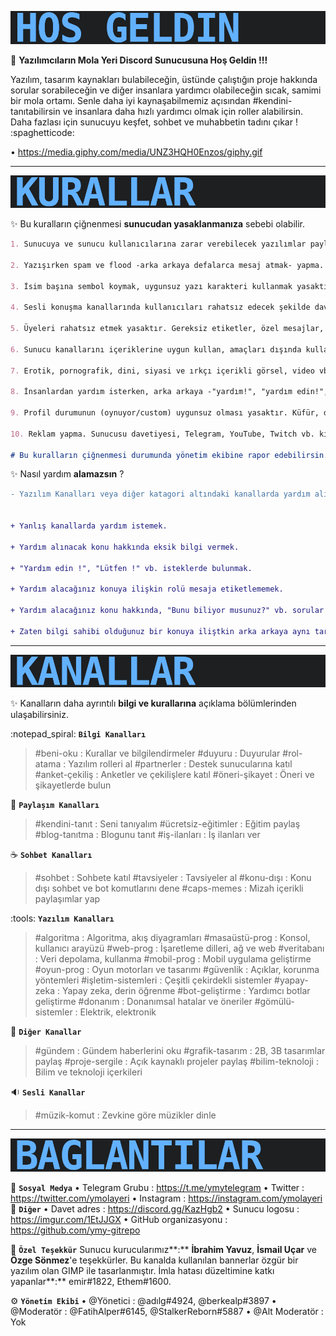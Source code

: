 ![banner](banners/hos_geldin-banner.png)

:tada: **Yazılımcıların Mola Yeri Discord Sunucusuna Hoş Geldin !!!**

Yazılım, tasarım kaynakları bulabileceğin, üstünde çalıştığın proje hakkında sorular sorabileceğin ve diğer insanlara yardımcı olabileceğin sıcak, samimi bir mola ortamı. Senle daha iyi kaynaşabilmemiz açısından #kendini-tanıtabilirsin ve insanlara daha hızlı yardımcı olmak için roller alabilirsin. Daha fazlası için sunucuyu keşfet, sohbet ve muhabbetin tadını çıkar ! :spaghetticode:

• https://media.giphy.com/media/UNZ3HQH0Enzos/giphy.gif

<hr>

![banner](banners/kurallar-banner.png)

:sparkles: Bu kuralların çiğnenmesi **sunucudan yasaklanmanıza** sebebi olabilir.
```md
1. Sunucuya ve sunucu kullanıcılarına zarar verebilecek yazılımlar paylaşmaktan/dağıtmaktan kaçın.

2. Yazışırken spam ve flood -arka arkaya defalarca mesaj atmak- yapma. Emoji, bağlantı dosya vs. dahildir.

3. İsim başına sembol koymak, uygunsuz yazı karakteri kullanmak yasaktır. İsim başına koyulan semboller, hoisting, zalgo ve diğer olağandışı yazı tipleri dahil.

4. Sesli konuşma kanallarında kullanıcıları rahatsız edecek şekilde davranmaktan kaçın.

5. Üyeleri rahatsız etmek yasaktır. Gereksiz etiketler, özel mesajlar, arkadaşlık istekleri, rahatsız edebilecek tavırlar ve diğer saygı dışı eylemleri de kapsar.

6. Sunucu kanallarını içeriklerine uygun kullan, amaçları dışında kullanma.

7. Erotik, pornografik, dini, siyasi ve ırkçı içerikli görsel, video vb. paylaşım yapma ve bunun hakkında tartışma çıkarma. Profil resmi ve kullancı adı da bu durumu kapsar.

8. İnsanlardan yardım isterken, arka arkaya -"yardım!", "yardım edin!", "lütfen yardım!" vb.- yardım mesajları atma.

9. Profil durumunun (oynuyor/custom) uygunsuz olması yasaktır. Küfür, discord davet linki, bilinmeyen IP adresleri dahil.

10. Reklam yapma. Sunucusu davetiyesi, Telegram, YouTube, Twitch vb. kişisel çıkar sağlanılan her türlü adresler reklama girmektedir. 

# Bu kuralların çiğnenmesi durumunda yönetim ekibine rapor edebilirsin...
```

:sparkles: Nasıl yardım **alamazsın** ?
```diff
- Yazılım Kanalları veya diğer katagori altındaki kanallarda yardım alırken bu davranışlardan kaçın.


+ Yanlış kanallarda yardım istemek.

+ Yardım alınacak konu hakkında eksik bilgi vermek.

+ "Yardım edin !", "Lütfen !" vb. isteklerde bulunmak.

+ Yardım alacağınız konuya ilişkin rolü mesaja etiketlememek.

+ Yardım alacağınız konu hakkında, "Bunu biliyor musunuz?" vb. sorular sormak.

+ Zaten bilgi sahibi olduğunuz bir konuya iliştkin arka arkaya aynı tarzda soru sormak.
```

<hr>

![banner](banners/kanallar-banner.png)

:sparkles: Kanalların daha ayrıntılı __bilgi ve kurallarına__ açıklama bölümlerinden ulaşabilirsiniz.

:notepad_spiral: **`Bilgi Kanalları`**
> #beni-oku : Kurallar ve bilgilendirmeler
> #duyuru : Duyurular
> #rol-atama : Yazılım rolleri al
> #partnerler : Destek sunucularına katıl
> #anket-çekiliş : Anketler ve çekilişlere katıl
> #öneri-şikayet : Öneri ve şikayetlerde bulun

:dizzy: **`Paylaşım Kanalları`**
> #kendini-tanıt : Seni tanıyalım
> #ücretsiz-eğitimler : Eğitim paylaş
> #blog-tanıtma : Blogunu tanıt
> #iş-ilanları : İş ilanları ver

:coffee: **`Sohbet Kanalları`**
> #sohbet : Sohbete katıl
> #tavsiyeler : Tavsiyeler al
> #konu-dışı : Konu dışı sohbet ve bot komutlarını dene
> #caps-memes : Mizah içerikli paylaşımlar yap

:tools: **`Yazılım Kanalları`**
> #algoritma : Algoritma, akış diyagramları
> #masaüstü-prog : Konsol, kullanıcı arayüzü
> #web-prog : İşaretleme dilleri, ağ ve web
> #veritabanı : Veri depolama, kullanma
> #mobil-prog : Mobil uygulama geliştirme
> #oyun-prog : Oyun motorları ve tasarımı
> #güvenlik : Açıklar, korunma yöntemleri
> #işletim-sistemleri : Çeşitli çekirdekli sistemler
> #yapay-zeka : Yapay zeka, derin öğrenme
> #bot-geliştirme : Yardımcı botlar geliştirme
> #donanım : Donanımsal hatalar ve öneriler
> #gömülü-sistemler : Elektrik, elektronik

:satellite: **`Diğer Kanallar`**
> #gündem : Gündem haberlerini oku
> #grafik-tasarım : 2B, 3B tasarımlar paylaş
> #proje-sergile : Açık kaynaklı projeler paylaş
> #bilim-teknoloji : Bilim ve teknoloji içerkileri

:sound: **`Sesli Kanallar`**
> #müzik-komut : Zevkine göre müzikler dinle

<hr>

![banner](banners/baglantilar-banner.png)

:link: **`Sosyal Medya`**
• Telegram Grubu : https://t.me/ymytelegram
• Twitter : https://twitter.com/ymolayeri
• Instagram : https://instagram.com/ymolayeri
:link: **`Diğer`**
• Davet adres : https://discord.gg/KazHgb2
• Sunucu logosu : https://imgur.com/1EtJJGX
• GitHub organizasyonu : https://github.com/ymy-gitrepo

:revolving_hearts: **`Özel Teşekkür`**
Sunucu kurucularımız**:**  __İbrahim Yavuz__, __İsmail Uçar__ ve __Özge Sönmez__'e teşekkürler.
Bu kanalda kullanılan bannerlar özgür bir yazılım olan GIMP ile tasarlanmıştır.
İmla hatası düzeltimine katkı yapanlar**:** emir#1822, Ethem#1600.

:gear: **`Yönetim Ekibi`**
• @Yönetici : @adılg#4924, @berkealp#3897
• @Moderatör : @FatihAlper#6145, @StalkerReborn#5887
• @Alt Moderatör : Yok
